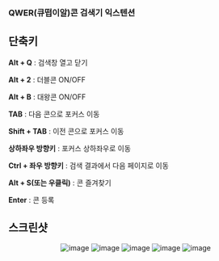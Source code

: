 ### QWER(큐떱이알)콘 검색기 익스텐션

## 단축키

**Alt + Q** : 검색창 열고 닫기

**Alt + 2** : 더블콘 ON/OFF

**Alt + B** : 대왕콘 ON/OFF

**TAB** : 다음 콘으로 포커스 이동

**Shift + TAB** : 이전 콘으로 포커스 이동

**상하좌우 방향키** : 포커스 상하좌우로 이동

**Ctrl + 좌우 방향키** : 검색 결과에서 다음 페이지로 이동

**Alt + S(또는 우클릭)** : 콘 즐겨찾기

**Enter** : 콘 등록

## 스크린샷

<div align="center">


![image](https://github.com/user-attachments/assets/3a4421ce-5e98-42c9-8520-9994e73e8271)
![image](https://github.com/user-attachments/assets/537f94b6-ae4c-4230-839d-50e55549c115)
![image](https://github.com/user-attachments/assets/5b72c560-3eb1-44db-a391-c2155f3852b4)
![image](https://github.com/user-attachments/assets/62a3233f-5638-42bd-9ba3-1ac1bf588e7b)
![image](https://github.com/user-attachments/assets/dd3d9563-42b4-4324-87fd-3e5d9b2a4c66)
</div>

